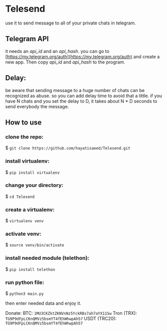 # Telesend
use it to send message to all of your private chats in telegram.

## Telegram API
it needs an *api_id* and an *api_hash*. you can go to [https://my.telegram.org/auth](https://my.telegram.org/auth) and create a new app. Then copy *api_id* and *api_hash* to the program.

## Delay:
be aware that sending message to a huge number of chats can be recognized as abuse. so you can add delay time to avoid that a little. if you have N chats and you set the delay to D, it takes about N * D seconds to send everybody the message.

## How to use
### clone the repo:
$ ```git clone https://github.com/hayatisaeed/Telesend.git```

### install virtualenv:
$ ```pip install virtualenv```

### change your directory:
$ ```cd Telesend```

### create a virtualenv:
$ ```virtualenv venv```

### activate venv:
$ ```source venv/bin/activate```

### install needed module (telethon):
$ ```pip install telethon```

### run python file:
$ ```python3 main.py```

then enter needed data and enjoy it.



Donate:
BTC:  ```1MU3CKZktZKNVnNz5YckRBs7ah7aYX11Sw```
Tron (TRX):  ```TG9P9dFpLCKnQMVz5bsmYT4fEhWhwpAh57```
USDT (TRC20):  ```TG9P9dFpLCKnQMVz5bsmYT4fEhWhwpAh57```
